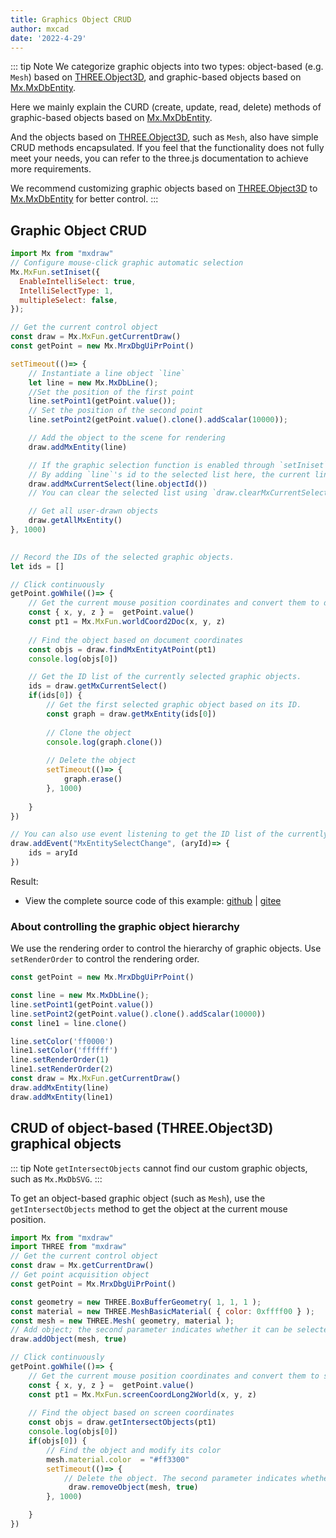 ```yaml
---
title: Graphics Object CRUD
author: mxcad
date: '2022-4-29'
---
```


::: tip Note
We categorize graphic objects into two types: object-based (e.g. `Mesh`) based on [THREE.Object3D](https://threejs.org/docs/#api/en/core/Object3D), and graphic-based objects based on [Mx.MxDbEntity](./MxDbEntity).

Here we mainly explain the CURD (create, update, read, delete) methods of graphic-based objects based on [Mx.MxDbEntity](./MxDbEntity).

And the objects based on [THREE.Object3D](https://threejs.org/docs/#api/en/core/Object3D), such as `Mesh`, also have simple CRUD methods encapsulated. If you feel that the functionality does not fully meet your needs, you can refer to the three.js documentation to achieve more requirements.

We recommend customizing graphic objects based on [THREE.Object3D](https://threejs.org/docs/#api/en/core/Object3D) to [Mx.MxDbEntity](./MxDbEntity) for better control.
:::


## Graphic Object CRUD

```js
import Mx from "mxdraw"
// Configure mouse-click graphic automatic selection
Mx.MxFun.setIniset({
  EnableIntelliSelect: true,
  IntelliSelectType: 1,
  multipleSelect: false,
});

// Get the current control object
const draw = Mx.MxFun.getCurrentDraw()
const getPoint = new Mx.MrxDbgUiPrPoint()

setTimeout(()=> {
    // Instantiate a line object `line`
    let line = new Mx.MxDbLine();
    //Set the position of the first point
    line.setPoint1(getPoint.value());
    // Set the position of the second point
    line.setPoint2(getPoint.value().clone().addScalar(10000));

    // Add the object to the scene for rendering
    draw.addMxEntity(line)

    // If the graphic selection function is enabled through `setIniset`, click on the graphic will automatically add the ID of the graphic object to the selected list, making the current line in the selected state.
    // By adding `line`'s id to the selected list here, the current line is in the selected state.
    draw.addMxCurrentSelect(line.objectId())
    // You can clear the selected list using `draw.clearMxCurrentSelect()`

    // Get all user-drawn objects
    draw.getAllMxEntity()
}, 1000)
 

// Record the IDs of the selected graphic objects.
let ids = []

// Click continuously
getPoint.goWhile(()=> {
    // Get the current mouse position coordinates and convert them to document coordinates
    const { x, y, z } =  getPoint.value()
    const pt1 = Mx.MxFun.worldCoord2Doc(x, y, z)
    
    // Find the object based on document coordinates
    const objs = draw.findMxEntityAtPoint(pt1)
    console.log(objs[0])

    // Get the ID list of the currently selected graphic objects.
    ids = draw.getMxCurrentSelect()
    if(ids[0]) {
        // Get the first selected graphic object based on its ID.
        const graph = draw.getMxEntity(ids[0])
        
        // Clone the object
        console.log(graph.clone()) 
        
        // Delete the object
        setTimeout(()=> {
            graph.erase()
        }, 1000)
        
    }
})

// You can also use event listening to get the ID list of the currently selected graphic objects.
draw.addEvent("MxEntitySelectChange", (aryId)=> {
    ids = aryId
})


```

Result:
<demo :url="$withBase('/samples/graph/GraphicsOPbjectCRUD.html')" />

+ View the complete source code of this example: [github](https://github.com/mxcad/mxdraw_docs/tree/gh-pages/samples/graph/GraphicsOPbjectCRUD.html) | [gitee](https://gitee.com/mxcadx/mxdraw_docs/tree/gh-pages/samples/graph/GraphicsOPbjectCRUD.html)


### About controlling the graphic object hierarchy

We use the rendering order to control the hierarchy of graphic objects. Use `setRenderOrder` to control the rendering order.

```js
const getPoint = new Mx.MrxDbgUiPrPoint()

const line = new Mx.MxDbLine();
line.setPoint1(getPoint.value())
line.setPoint2(getPoint.value().clone().addScalar(10000))
const line1 = line.clone()

line.setColor('ff0000')
line1.setColor('ffffff')
line.setRenderOrder(1)
line1.setRenderOrder(2)
const draw = Mx.MxFun.getCurrentDraw()
draw.addMxEntity(line)
draw.addMxEntity(line1)
```




## CRUD of object-based (THREE.Object3D) graphical objects

::: tip Note
  `getIntersectObjects` cannot find our custom graphic objects, such as `Mx.MxDbSVG`.
:::

To get an object-based graphic object (such as `Mesh`), use the `getIntersectObjects` method to get the object at the current mouse position.

```js
import Mx from "mxdraw"
import THREE from "mxdraw"
// Get the current control object
const draw = Mx.getCurrentDraw()
// Get point acquisition object
const getPoint = Mx.MrxDbgUiPrPoint()

const geometry = new THREE.BoxBufferGeometry( 1, 1, 1 );
const material = new THREE.MeshBasicMaterial( { color: 0xffff00 } );
const mesh = new THREE.Mesh( geometry, material );
// Add object; the second parameter indicates whether it can be selected by `getIntersectObjects`.
draw.addObject(mesh, true)

// Click continuously
getPoint.goWhile(()=> {
    // Get the current mouse position coordinates and convert them to screen coordinates.
    const { x, y, z } =  getPoint.value()
    const pt1 = Mx.MxFun.screenCoordLong2World(x, y, z)
    
    // Find the object based on screen coordinates
    const objs = draw.getIntersectObjects(pt1)
    console.log(objs[0])
    if(objs[0]) {
        // Find the object and modify its color
        mesh.material.color  = "#ff3300"
        setTimeout(()=> {
            // Delete the object. The second parameter indicates whether to delete objects in the selected set.
             draw.removeObject(mesh, true)
        }, 1000)

    }
})
```
